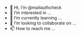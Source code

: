 - 👋 Hi, I’m @mailauthcheck
- 👀 I’m interested in ...
- 🌱 I’m currently learning ...
- 💞️ I’m looking to collaborate on ...
- 📫 How to reach me ...

<!---
mailauthcheck/mailauthcheck is a ✨ special ✨ repository because its `README.md` (this file) appears on your GitHub profile.
You can click the Preview link to take a look at your changes.
--->
